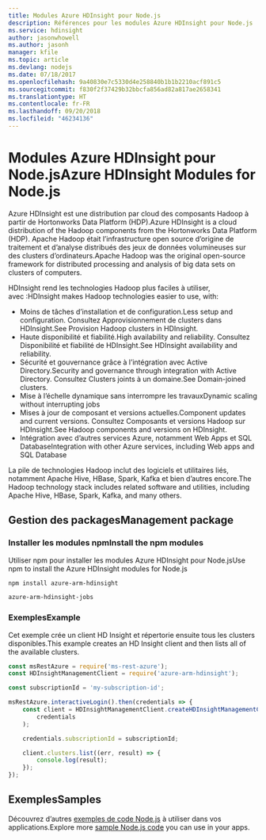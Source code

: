 ```yaml
---
title: Modules Azure HDInsight pour Node.js
description: Références pour les modules Azure HDInsight pour Node.js
ms.service: hdinsight
author: jasonwhowell
ms.author: jasonh
manager: kfile
ms.topic: article
ms.devlang: nodejs
ms.date: 07/18/2017
ms.openlocfilehash: 9a40830e7c5330d4e258840b1b1b2210acf891c5
ms.sourcegitcommit: f830f2f37429b32bbcfa856ad82a817ae2658341
ms.translationtype: HT
ms.contentlocale: fr-FR
ms.lasthandoff: 09/20/2018
ms.locfileid: "46234136"
---
```

# <a name="azure-hdinsight-modules-for-nodejs"></a><span data-ttu-id="c0730-103">Modules Azure HDInsight pour Node.js</span><span class="sxs-lookup"><span data-stu-id="c0730-103">Azure HDInsight Modules for Node.js</span></span>

<span data-ttu-id="c0730-104">Azure HDInsight est une distribution par cloud des composants Hadoop à partir de Hortonworks Data Platform (HDP).</span><span class="sxs-lookup"><span data-stu-id="c0730-104">Azure HDInsight is a cloud distribution of the Hadoop components from the Hortonworks Data Platform (HDP).</span></span> <span data-ttu-id="c0730-105">Apache Hadoop était l’infrastructure open source d’origine de traitement et d’analyse distribués des jeux de données volumineuses sur des clusters d’ordinateurs.</span><span class="sxs-lookup"><span data-stu-id="c0730-105">Apache Hadoop was the original open-source framework for distributed processing and analysis of big data sets on clusters of computers.</span></span>

<span data-ttu-id="c0730-106">HDInsight rend les technologies Hadoop plus faciles à utiliser, avec :</span><span class="sxs-lookup"><span data-stu-id="c0730-106">HDInsight makes Hadoop technologies easier to use, with:</span></span>
- <span data-ttu-id="c0730-107">Moins de tâches d’installation et de configuration.</span><span class="sxs-lookup"><span data-stu-id="c0730-107">Less setup and configuration.</span></span> <span data-ttu-id="c0730-108">Consultez Approvisionnement de clusters dans HDInsight.</span><span class="sxs-lookup"><span data-stu-id="c0730-108">See Provision Hadoop clusters in HDInsight.</span></span>
- <span data-ttu-id="c0730-109">Haute disponibilité et fiabilité.</span><span class="sxs-lookup"><span data-stu-id="c0730-109">High availability and reliability.</span></span> <span data-ttu-id="c0730-110">Consultez Disponibilité et fiabilité de HDInsight.</span><span class="sxs-lookup"><span data-stu-id="c0730-110">See HDInsight availability and reliability.</span></span>
- <span data-ttu-id="c0730-111">Sécurité et gouvernance grâce à l’intégration avec Active Directory.</span><span class="sxs-lookup"><span data-stu-id="c0730-111">Security and governance through integration with Active Directory.</span></span> <span data-ttu-id="c0730-112">Consultez Clusters joints à un domaine.</span><span class="sxs-lookup"><span data-stu-id="c0730-112">See Domain-joined clusters.</span></span>
- <span data-ttu-id="c0730-113">Mise à l’échelle dynamique sans interrompre les travaux</span><span class="sxs-lookup"><span data-stu-id="c0730-113">Dynamic scaling without interrupting jobs</span></span>
- <span data-ttu-id="c0730-114">Mises à jour de composant et versions actuelles.</span><span class="sxs-lookup"><span data-stu-id="c0730-114">Component updates and current versions.</span></span> <span data-ttu-id="c0730-115">Consultez Composants et versions Hadoop sur HDInsight.</span><span class="sxs-lookup"><span data-stu-id="c0730-115">See Hadoop components and versions on HDInsight.</span></span>
- <span data-ttu-id="c0730-116">Intégration avec d’autres services Azure, notamment Web Apps et SQL Database</span><span class="sxs-lookup"><span data-stu-id="c0730-116">Integration with other Azure services, including Web apps and SQL Database</span></span>

<span data-ttu-id="c0730-117">La pile de technologies Hadoop inclut des logiciels et utilitaires liés, notamment Apache Hive, HBase, Spark, Kafka et bien d’autres encore.</span><span class="sxs-lookup"><span data-stu-id="c0730-117">The Hadoop technology stack includes related software and utilities, including Apache Hive, HBase, Spark, Kafka, and many others.</span></span> 

## <a name="management-package"></a><span data-ttu-id="c0730-118">Gestion des packages</span><span class="sxs-lookup"><span data-stu-id="c0730-118">Management package</span></span>

### <a name="install-the-npm-modules"></a><span data-ttu-id="c0730-119">Installer les modules npm</span><span class="sxs-lookup"><span data-stu-id="c0730-119">Install the npm modules</span></span>

<span data-ttu-id="c0730-120">Utiliser npm pour installer les modules Azure HDInsight pour Node.js</span><span class="sxs-lookup"><span data-stu-id="c0730-120">Use npm to install the Azure HDInsight modules for Node.js</span></span>

```bash
npm install azure-arm-hdinsight
```

```bash
azure-arm-hdinsight-jobs
```

### <a name="example"></a><span data-ttu-id="c0730-121">Exemples</span><span class="sxs-lookup"><span data-stu-id="c0730-121">Example</span></span> 

<span data-ttu-id="c0730-122">Cet exemple crée un client HD Insight et répertorie ensuite tous les clusters disponibles.</span><span class="sxs-lookup"><span data-stu-id="c0730-122">This example creates an HD Insight client and then lists all of the available clusters.</span></span> 

```javascript
const msRestAzure = require('ms-rest-azure');
const HDInsightManagementClient = require('azure-arm-hdinsight');

const subscriptionId = 'my-subscription-id';

msRestAzure.interactiveLogin().then(credentials => {
    const client = HDInsightManagementClient.createHDInsightManagementClient(
        credentials
    );

    credentials.subscriptionId = subscriptionId;

    client.clusters.list((err, result) => {
        console.log(result);
    });
});
```

## <a name="samples"></a><span data-ttu-id="c0730-123">Exemples</span><span class="sxs-lookup"><span data-stu-id="c0730-123">Samples</span></span>

<span data-ttu-id="c0730-124">Découvrez d’autres [exemples de code Node.js](https://azure.microsoft.com/resources/samples/?platform=nodejs) à utiliser dans vos applications.</span><span class="sxs-lookup"><span data-stu-id="c0730-124">Explore more [sample Node.js code](https://azure.microsoft.com/resources/samples/?platform=nodejs) you can use in your apps.</span></span>
